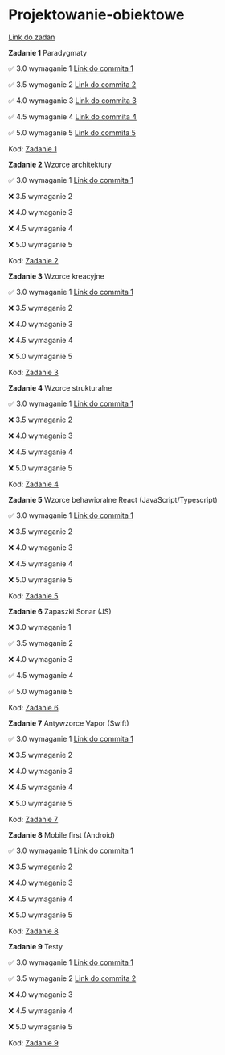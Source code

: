 # Projektowanie-obiektowe

[Link do zadan](https://github.com/kprzystalski/po2024)

**Zadanie 1** Paradygmaty

:white_check_mark: 3.0 wymaganie 1 [Link do commita 1](https://github.com/wmakoss/Projektowanie-obiektowe/commit/4bd98a405ca70e6935ee863a73ec82df383d2ff7)

:white_check_mark: 3.5 wymaganie 2 [Link do commita 2](https://github.com/wmakoss/Projektowanie-obiektowe/commit/0e224beb0318ad70dad0d1180a8d1ca1add12446)

:white_check_mark: 4.0 wymaganie 3 [Link do commita 3](https://github.com/wmakoss/Projektowanie-obiektowe/commit/6ab75e635f86ec53c1bbf8982ce1ca32feb8b30b)

:white_check_mark: 4.5 wymaganie 4 [Link do commita 4](https://github.com/wmakoss/Projektowanie-obiektowe/commit/bc7412dc8126c9a816a458bd4638050b009035ea)

:white_check_mark: 5.0 wymaganie 5 [Link do commita 5](https://github.com/wmakoss/Projektowanie-obiektowe/commit/eaf85bc46082e116f8226003accf9c2c21a6193c)


Kod: [Zadanie 1](https://github.com/wmakoss/Projektowanie-obiektowe/tree/main/zadanie%201)

**Zadanie 2** Wzorce architektury

:white_check_mark: 3.0 wymaganie 1 [Link do commita 1](https://github.com/wmakoss/Projektowanie-obiektowe/commit/abc55d1b8432cf44f6a718f592955fe301a9c254)

:x: 3.5 wymaganie 2

:x: 4.0 wymaganie 3

:x: 4.5 wymaganie 4

:x: 5.0 wymaganie 5


Kod: [Zadanie 2](https://github.com/wmakoss/Projektowanie-obiektowe/tree/main/zadanie%202)

**Zadanie 3** Wzorce kreacyjne

:white_check_mark: 3.0 wymaganie 1 [Link do commita 1](https://github.com/wmakoss/Projektowanie-obiektowe/commit/ed783fe300665eef84a47b0cd2cb85982fa1901f)

:x: 3.5 wymaganie 2

:x: 4.0 wymaganie 3

:x: 4.5 wymaganie 4

:x: 5.0 wymaganie 5


Kod: [Zadanie 3](https://github.com/wmakoss/Projektowanie-obiektowe/tree/main/zadanie%203)

**Zadanie 4** Wzorce strukturalne

:white_check_mark: 3.0 wymaganie 1 [Link do commita 1](https://github.com/wmakoss/Projektowanie-obiektowe/commit/8fd6254577aacaaa43a3a4ce3eb5488f1d289990)

:x: 3.5 wymaganie 2

:x: 4.0 wymaganie 3

:x: 4.5 wymaganie 4

:x: 5.0 wymaganie 5


Kod: [Zadanie 4](https://github.com/wmakoss/Projektowanie-obiektowe/tree/main/zadanie%204)

**Zadanie 5** Wzorce behawioralne React (JavaScript/Typescript)

:white_check_mark: 3.0 wymaganie 1 [Link do commita 1](https://github.com/wmakoss/Projektowanie-obiektowe/commit/0515c48fe693c6fdd188fb3b6ffa40a884faaf6e)

:x: 3.5 wymaganie 2

:x: 4.0 wymaganie 3

:x: 4.5 wymaganie 4

:x: 5.0 wymaganie 5


Kod: [Zadanie 5](https://github.com/wmakoss/Projektowanie-obiektowe/tree/main/zadanie%205)

**Zadanie 6** Zapaszki Sonar (JS)

:x: 3.0 wymaganie 1

:white_check_mark: 3.5 wymaganie 2

:x: 4.0 wymaganie 3

:white_check_mark: 4.5 wymaganie 4

:white_check_mark: 5.0 wymaganie 5


Kod: [Zadanie 6](https://github.com/wmakoss/SonarCloudTest)

**Zadanie 7** Antywzorce Vapor (Swift)

:white_check_mark: 3.0 wymaganie 1 [Link do commita 1](https://github.com/wmakoss/Projektowanie-obiektowe/commit/4475d832a7f081a585e855019b0f1883bc2ca8a6)

:x: 3.5 wymaganie 2

:x: 4.0 wymaganie 3

:x: 4.5 wymaganie 4

:x: 5.0 wymaganie 5


Kod: [Zadanie 7](https://github.com/wmakoss/Projektowanie-obiektowe/tree/main/zadanie%207)

**Zadanie 8** Mobile first (Android)

:white_check_mark: 3.0 wymaganie 1 [Link do commita 1](https://github.com/wmakoss/Projektowanie-obiektowe/commit/cbfb70909481144a9b0a082a9925192fbc69ef43)

:x: 3.5 wymaganie 2

:x: 4.0 wymaganie 3

:x: 4.5 wymaganie 4

:x: 5.0 wymaganie 5


Kod: [Zadanie 8](https://github.com/wmakoss/Projektowanie-obiektowe/tree/main/zadanie%208)

**Zadanie 9** Testy

:white_check_mark: 3.0 wymaganie 1 [Link do commita 1](https://github.com/wmakoss/Projektowanie-obiektowe/commit/4902ad5110ce8ec79833de04c153c4664e2c698b)

:white_check_mark: 3.5 wymaganie 2 [Link do commita 2](https://github.com/wmakoss/Projektowanie-obiektowe/commit/4902ad5110ce8ec79833de04c153c4664e2c698b)

:x: 4.0 wymaganie 3

:x: 4.5 wymaganie 4

:x: 5.0 wymaganie 5


Kod: [Zadanie 9](https://github.com/wmakoss/Projektowanie-obiektowe/tree/main/zadanie%209)
